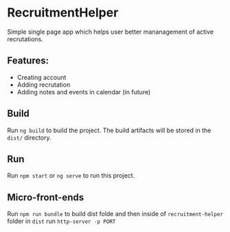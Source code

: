 # RecruitmentHelper

Simple single page app which helps user better mananagement of active recrutations.

## Features:

- Creating account
- Adding recrutation
- Adding notes and events in calendar (in future)

## Build

Run `ng build` to build the project. The build artifacts will be stored in the `dist/` directory.


## Run

Run `npm start` or `ng serve` to run this project. 

## Micro-front-ends

Run `npm run bundle` to build dist folde and then inside of `recruitment-helper` folder in `dist` run 
`http-server -p PORT`
